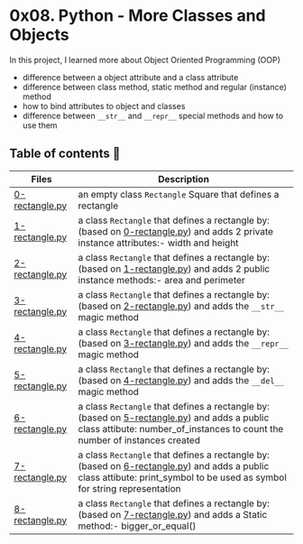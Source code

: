 # 0x08. Python - More Classes and Objects

In this project, I learned more about Object Oriented Programming (OOP)
- difference between a object attribute and a class attribute
- difference between class method, static method and regular (instance) method
- how to bind attributes to object and classes
- difference between `__str__` and `__repr__` special methods and how to use them



## Table of contents :book:
Files | Description
----- | -----------
[0-rectangle.py](./0-rectangle.py) | an empty class `Rectangle` Square that defines a rectangle
[1-rectangle.py](./1-rectangle.py) | a class `Rectangle` that defines a rectangle by: (based on [0-rectangle.py](./0-rectangle.py)) and adds 2 private instance attributes:- width and height
[2-rectangle.py](./2-rectangle.py) | a class `Rectangle` that defines a rectangle by: (based on [1-rectangle.py](./1-rectangle.py)) and adds 2 public instance methods:- area and perimeter
[3-rectangle.py](./3-rectangle.py) | a class `Rectangle` that defines a rectangle by: (based on [2-rectangle.py](./2-rectangle.py)) and adds the `__str__` magic method
[4-rectangle.py](./4-rectangle.py) | a class `Rectangle` that defines a rectangle by: (based on [3-rectangle.py](./3-rectangle.py)) and adds the `__repr__` magic method
[5-rectangle.py](./5-rectangle.py) | a class `Rectangle` that defines a rectangle by: (based on [4-rectangle.py](./4-rectangle.py)) and adds the `__del__` magic method
[6-rectangle.py](./6-rectangle.py) | a class `Rectangle` that defines a rectangle by: (based on [5-rectangle.py](./5-rectangle.py)) and adds a public class attibute: number_of_instances to count the number of instances created
[7-rectangle.py](./7-rectangle.py) | a class `Rectangle` that defines a rectangle by: (based on [6-rectangle.py](./6-rectangle.py)) and adds a public class attibute: print_symbol to be used as symbol for string representation
[8-rectangle.py](./8-rectangle.py) | a class `Rectangle` that defines a rectangle by: (based on [7-rectangle.py](./7-rectangle.py)) and adds a Static method:- bigger_or_equal()
